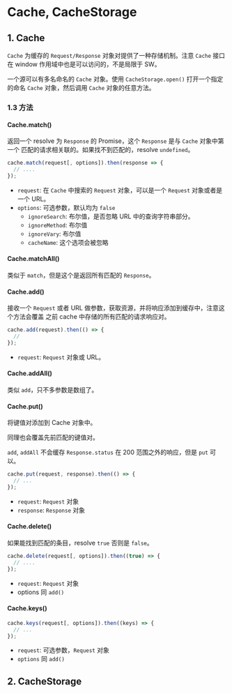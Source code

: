 # Cache, CacheStorage

## 1. Cache

`Cache` 为缓存的 `Request/Response` 对象对提供了一种存储机制。注意 `Cache` 接口在
window 作用域中也是可以访问的，不是局限于 SW。    

一个源可以有多名命名的 `Cache` 对象。使用 `CacheStorage.open()` 打开一个指定的命名
`Cache` 对象，然后调用 `Cache` 对象的任意方法。    

### 1.3 方法

#### Cache.match()

返回一个 resolve 为 `Response` 的 Promise，这个 `Response` 是与 `Cache` 对象中第一个
匹配的请求相关联的。如果找不到匹配的，resolve `undefined`。    

```js
cache.match(request[, options]).then(response => {
  // ....
});
```    

+ `request`: 在 `Cache` 中搜索的 `Request` 对象，可以是一个 `Request` 对象或者是一个 URL。
+ `options`: 可选参数，默认均为 `false`
  - `ignoreSearch`: 布尔值，是否忽略 URL 中的查询字符串部分。
  - `ignoreMethod`: 布尔值
  - `ignoreVary`: 布尔值
  - `cacheName`: 这个选项会被忽略

#### Cache.matchAll()

类似于 `match`，但是这个是返回所有匹配的 `Response`。   

#### Cache.add()

接收一个 `Request` 或者 URL 做参数，获取资源，并将响应添加到缓存中，注意这个方法会覆盖
之前 cache 中存储的所有匹配的请求响应对。    

```js
cache.add(request).then(() => {
  // 
});
```   

+ `request`: `Request` 对象或 URL。   

#### Cache.addAll()

类似 `add`，只不多参数是数组了。   

#### Cache.put()

将键值对添加到 Cache 对象中。   

同理也会覆盖先前匹配的键值对。    

`add`, `addAll` 不会缓存 `Response.status` 在 200 范围之外的响应，但是 `put` 可以。    

```js
cache.put(request, response).then(() => {
  // ...
});
```   

+ `request`: `Request` 对象
+ `response`: `Response` 对象

#### Cache.delete()

如果能找到匹配的条目，resolve `true` 否则是 `false`。   

```js
cache.delete(request[, options]).then((true) => {
  // ....
});
```    

+ `request`: `Request` 对象
+ options 同 `add()`

#### Cache.keys()

```js
cache.keys(request[, options]).then((keys) => {
  // ...
});
```   

+ `request`: 可选参数，`Request` 对象
+ `options` 同 `add()`

## 2. CacheStorage



